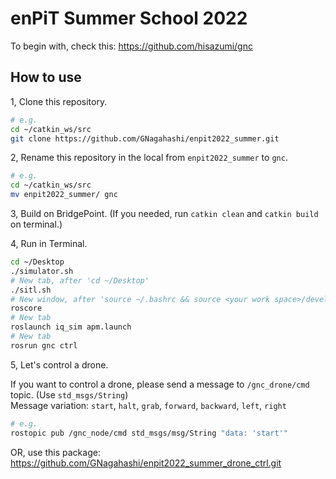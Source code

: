 # enPiT Summer School 2022

To begin with, check this: https://github.com/hisazumi/gnc

## How to use

1, Clone this repository.
```sh
# e.g.
cd ~/catkin_ws/src
git clone https://github.com/GNagahashi/enpit2022_summer.git
```

2, Rename this repository in the local from `enpit2022_summer` to `gnc`.
```sh
# e.g.
cd ~/catkin_ws/src
mv enpit2022_summer/ gnc
```

3, Build on BridgePoint. (If you needed, run `catkin clean` and `catkin build` on terminal.)  

4, Run in Terminal.  
```sh
cd ~/Desktop
./simulator.sh
# New tab, after 'cd ~/Desktop'
./sitl.sh
# New window, after 'source ~/.bashrc && source <your work space>/devel/setup.bash'
roscore
# New tab
roslaunch iq_sim apm.launch
# New tab
rosrun gnc ctrl
```

5, Let's control a drone.  

If you want to control a drone, please send a message to `/gnc_drone/cmd` topic. (Use `std_msgs/String`)  
Message variation: `start`, `halt`, `grab`, `forward`, `backward`, `left`, `right`
```sh
# e.g.
rostopic pub /gnc_node/cmd std_msgs/msg/String "data: 'start'"
```

OR, use this package: https://github.com/GNagahashi/enpit2022_summer_drone_ctrl.git  

